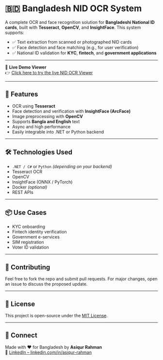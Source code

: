 # 🇧🇩 Bangladesh NID OCR System

A complete OCR and face recognition solution for **Bangladeshi National ID cards**, built with **Tesseract**, **OpenCV**, and **InsightFace**. This system supports:

- ✅ Text extraction from scanned or photographed NID cards  
- ✅ Face detection and face matching (e.g., for user verification)  
- ✅ National ID validation for **KYC**, **fintech**, and **government applications**

---

🔗 **Live Demo Viewer**  
👉 [Click here to try the live NID OCR Viewer](https://bd-nid-ocr.braintechsolution.com/)

---

## 🚀 Features

- OCR using **Tesseract**
- Face detection and verification with **InsightFace (ArcFace)**
- Image preprocessing with **OpenCV**
- Supports **Bangla and English** text
- Async and high performance
- Easily integrable into .NET or Python backend

---

## 🛠️ Technologies Used

- `.NET / C#` or `Python` *(depending on your backend)*
- Tesseract OCR
- OpenCV
- InsightFace (ONNX / PyTorch)
- Docker *(optional)*
- REST APIs

---

## 📦 Use Cases

- KYC onboarding
- Fintech identity verification
- Government e-services
- SIM registration
- Voter ID validation

---

## 🙌 Contributing

Feel free to fork the repo and submit pull requests. For major changes, open an issue to discuss the proposed update.

---

## 📌 License

This project is open-source under the [MIT License](LICENSE).

---

## 🤝 Connect

Made with ❤️ for Bangladesh by **Asiqur Rahman**  
🔗 [LinkedIn – linkedin.com/in/asiqur-rahman](https://www.linkedin.com/in/asiqur-rahman)
